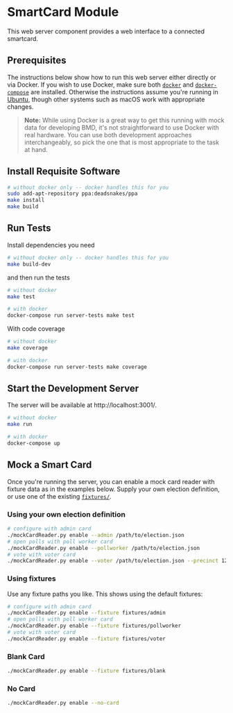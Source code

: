 # SmartCard Module

This web server component provides a web interface to a connected smartcard.

## Prerequisites

The instructions below show how to run this web server either directly or via Docker. If you wish to use Docker, make sure both [`docker`](https://docs.docker.com/install/) and [`docker-compose`](https://docs.docker.com/compose/install/) are installed. Otherwise the instructions assume you're running in [Ubuntu](http://ubuntu.com), though other systems such as macOS work with appropriate changes.

> **Note:** While using Docker is a great way to get this running with mock data for developing BMD, it's not straightforward to use Docker with real hardware. You can use both development approaches interchangeably, so pick the one that is most appropriate to the task at hand.

## Install Requisite Software

```sh
# without docker only -- docker handles this for you
sudo add-apt-repository ppa:deadsnakes/ppa
make install
make build
```

## Run Tests

Install dependencies you need

```sh
# without docker only -- docker handles this for you
make build-dev
```

and then run the tests

```sh
# without docker
make test

# with docker
docker-compose run server-tests make test
```

With code coverage

```sh
# without docker
make coverage

# with docker
docker-compose run server-tests make coverage
```

## Start the Development Server

The server will be available at http://localhost:3001/.

```sh
# without docker
make run

# with docker
docker-compose up
```

## Mock a Smart Card

Once you're running the server, you can enable a mock card reader with fixture data as in the examples below. Supply your own election definition, or use one of the existing [`fixtures/`](./fixtures).

### Using your own election definition

```sh
# configure with admin card
./mockCardReader.py enable --admin /path/to/election.json
# open polls with poll worker card
./mockCardReader.py enable --pollworker /path/to/election.json
# vote with voter card
./mockCardReader.py enable --voter /path/to/election.json --precinct 123 --ballot-style 1R
```

### Using fixtures

Use any fixture paths you like. This shows using the default fixtures:

```sh
# configure with admin card
./mockCardReader.py enable --fixture fixtures/admin
# open polls with poll worker card
./mockCardReader.py enable --fixture fixtures/pollworker
# vote with voter card
./mockCardReader.py enable --fixture fixtures/voter
```

### Blank Card

```sh
./mockCardReader.py enable --fixture fixtures/blank
```

### No Card

```sh
./mockCardReader.py enable --no-card
```
